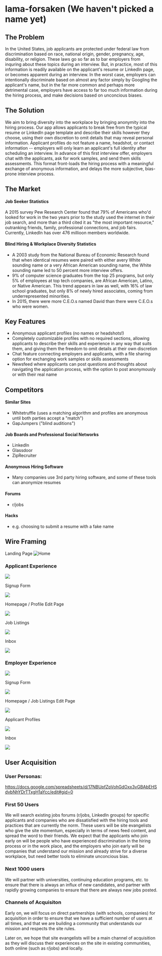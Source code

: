 # lama-forsaken (We haven't picked a name yet) 

## The Problem 

In the United States, job applicants are protected under federal law from discrimination based on race, national origin, gender, pregnancy, age, disability, or religion. These laws go so far as to bar employers from inquring about these topics during an interview. But, in practice, most of this information is readily available on the applicant's resume or LinkedIn page, or becomes apparent during an interview. In the worst case, employers can intentionally discriminate based on almost any factor simply by Googling the applicant's name, but in the far more common and perhaps more detrimental case, employers have access to far too much information during the hiring process, and make decisions based on unconcious biases. 

## The Solution 

We aim to bring diversity into the workplace by bringing anonymity into the hiring process. Our app allows applicants to break free from the typical resume or LinkedIn page template and describe their skills however they choose, using their own discretion to omit details that may reveal personal information. Applicant profiles do not feature a name, headshot, or contact information  -- employers will only learn an applicant's full identity after scheduling an interview. In advance of this first interview offer, employers chat with the applicants, ask for work samples, and send them skills assessments. This format front-loads the hiring process with a meaningful exchange of anonymous information, and delays the more subjective, bias-prone interview process. 

## The Market 

#### Job Seeker Statistics 
A 2015 survey Pew Research Center found that 79% of Americans who'd looked for work in the two years prior to the study used the internet in their job search, and more than a third cited it as "the most important resource," outranking friends, family, professional connections, and job fairs. Currently, LinkedIn has over 476 millioon members worldwide. 

#### Blind Hiring & Workplace Diversity Statistics
- A 2003 study from the National Bureau of Economic Research found that when identical resumes were paired with either avery White sounding name or a very African American sounding name, the White sounding name led to 50 percent more interview offers. 
- 9% of computer science graduates from the top 25 programs, but only 5% of employees at top tech companies, are African American, Latino, or Native American. This trend appears in law as well, with 16% of law school graduates, but only 8% of newly hired associates, coming from underrepresented minorities. 
- In 2015, there were more C.E.O.s named David than there were C.E.O.s who were women. 

## Key Features 

- Anonymous applicant profiles (no names or headshots!) 
- Completely customizable profiles with no required sections, allowing applicants to describe their skills and experience in any way that suits them, and giving them the freedom to omit details at their own discretion 
- Chat feature connecting employers and applicants, with a file sharing option for exchanging work samples or skills assessments 
- Newsfeed where applicants can post questions and thoughts about navigating the application process, with the option to post anonymously or with their real name 

## Competitors 

#### Similar Sites 
- Whitetruffle (uses a matching algorithm and profiles are anonymous until both parties accept a "match") 
- GapJumpers ("blind auditions") 

#### Job Boards and Professional Social Networks 
- LinkedIn
- Glassdoor
- ZipRecruiter 

#### Anonymous Hiring Software 
- Many companies use 3rd party hiring software, and some of these tools can anonymize resumes 

#### Forums 
- r/jobs 

#### Hacks 
- e.g. choosing to submit a resume with a fake name 

## Wire Framing
Landing Page 
![](https://github.com/KristenManning/lama-forsaken/blob/readme/Screen%20Shot%202017-04-22%20at%202.01.48%20AM.png "Home")
### Applicant Experience 
![](https://github.com/KristenManning/lama-forsaken/blob/readme/Screen%20Shot%202017-04-22%20at%202.01.57%20AM.png "")

Signup Form 

![](https://github.com/KristenManning/lama-forsaken/blob/readme/Screen%20Shot%202017-04-22%20at%202.02.05%20AM.png "")

Homepage / Profile Edit Page

![](https://github.com/KristenManning/lama-forsaken/blob/readme/Screen%20Shot%202017-04-22%20at%202.02.14%20AM.png "")

Job Listings 

![](https://github.com/KristenManning/lama-forsaken/blob/readme/Screen%20Shot%202017-04-22%20at%202.02.24%20AM.png "")

Inbox

![](https://github.com/KristenManning/lama-forsaken/blob/readme/Screen%20Shot%202017-04-22%20at%202.02.32%20AM.png "")

### Employer Experience

![](https://github.com/KristenManning/lama-forsaken/blob/readme/Screen%20Shot%202017-04-22%20at%202.02.44%20AM.png "")

Signup Form 

![](https://github.com/KristenManning/lama-forsaken/blob/readme/Screen%20Shot%202017-04-22%20at%202.02.51%20AM.png "")

Homepage / Job Listings Edit Page 

![](https://github.com/KristenManning/lama-forsaken/blob/readme/Screen%20Shot%202017-04-22%20at%202.02.58%20AM.png "")

Applicant Profiles 

![](https://github.com/KristenManning/lama-forsaken/blob/readme/Screen%20Shot%202017-04-22%20at%202.03.12%20AM.png "")

Inbox 

![](https://github.com/KristenManning/lama-forsaken/blob/readme/Screen%20Shot%202017-04-22%20at%202.03.26%20AM.png "")

## User Acquisition 

### User Personas: 
https://docs.google.com/spreadsheets/d/17NBUpfZpVohGdOxx3vGBAbEHSdvbNhYDrTTxgH1aYcc/edit#gid=0 

### First 50 Users 

We will search existing jobs forums (r/jobs, LinkedIn groups) for specific applicants and companies who are dissatisfied with the hiring tools and practices that are currently the norm. These users will be site evangelists who give the site momentum, especially in terms of news feed content, and spread the word to their friends. We expect that the applicants who join early on will be people who have experienced discrimination in the hiring process or in the work place, and the employers who join early will be companies that understand our mission and already strive for a diverse workplace, but need better tools to eliminate unconcious bias. 

### Next 1000 users 

We will partner with universities, continuing education programs, etc. to ensure that there is always an influx of new candidates, and partner with rapidly growing companies to ensure that there are always new jobs posted. 

### Channels of Acquisiton 

Early on, we will focus on direct partnerships (with schools, companies) for acquisition in order to ensure that we have a sufficient number of users at all times, and that we are building a community that understands our mission and respects the site rules. 

Later on, we hope that site evangelists will be a main channel of acquisition as they will discuss their experiences on the site in existing communities, both online (such as r/jobs) and locally. 

